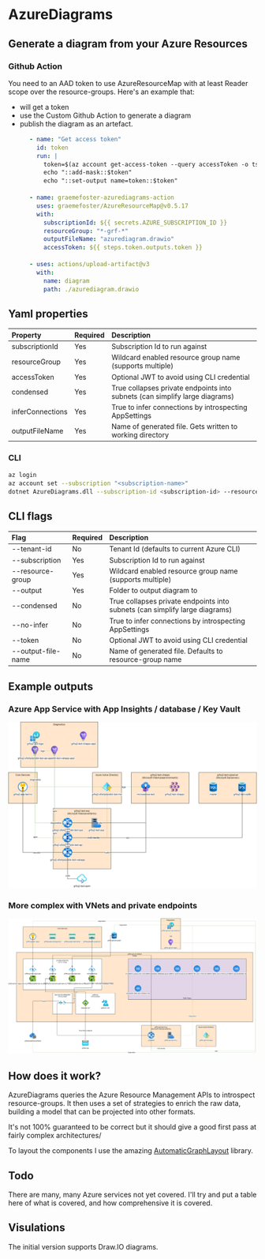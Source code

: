 # AzureDiagrams

## Generate a diagram from your Azure Resources

### Github Action

You need to an AAD token to use AzureResourceMap with at least Reader scope over the resource-groups. 
Here's an example that:
- will get a token
- use the Custom Github Action to generate a diagram
- publish the diagram as an artefact.


```yaml
      - name: "Get access token"
        id: token
        run: |
          token=$(az account get-access-token --query accessToken -o tsv --query "accessToken")
          echo "::add-mask::$token" 
          echo "::set-output name=token::$token"

      - name: graemefoster-azurediagrams-action
        uses: graemefoster/AzureResourceMap@v0.5.17
        with:
          subscriptionId: ${{ secrets.AZURE_SUBSCRIPTION_ID }}
          resourceGroup: "*-grf-*"
          outputFileName: "azurediagram.drawio"
          accessToken: ${{ steps.token.outputs.token }}

      - uses: actions/upload-artifact@v3
        with:
          name: diagram
          path: ./azurediagram.drawio
```
## Yaml properties

| Property          | Required  | Description                                                                  |
|:------------------|:----------|:-----------------------------------------------------------------------------|
| subscriptionId    | Yes       | Subscription Id to run against                                               |
| resourceGroup     | Yes       | Wildcard enabled resource group name (supports multiple)                     |
| accessToken       | Yes       | Optional JWT to avoid using CLI credential                                   |
| condensed         | Yes       | True collapses private endpoints into subnets (can simplify large diagrams)  |
| inferConnections  | Yes       | True to infer connections by introspecting AppSettings                       |
| outputFileName    | Yes       | Name of generated file. Gets written to working directory                    |

### CLI

```bash
az login 
az account set --subscription "<subscription-name>"
dotnet AzureDiagrams.dll --subscription-id <subscription-id> --resource-group <resource-group> --resource-group <resource-group> --output c:/temp/
```

## CLI flags

| Flag                | Required  | Description                                                                  |
|:--------------------|:----------|:-----------------------------------------------------------------------------|
| --tenant-id         | No        | Tenant Id (defaults to current Azure CLI)                                    |
| --subscription      | Yes       | Subscription Id to run against                                               |
| --resource-group    | Yes       | Wildcard enabled resource group name (supports multiple)                     |
| --output            | Yes       | Folder to output diagram to                                                  |
| --condensed         | No        | True collapses private endpoints into subnets (can simplify large diagrams)  |
| --no-infer          | No        | True to infer connections by introspecting AppSettings                       |
| --token             | No        | Optional JWT to avoid using CLI credential                                   |
| --output-file-name  | No        | Name of generated file. Defaults to resource-group name                      |


## Example outputs
### Azure App Service with App Insights / database / Key Vault
![AzureSimple](./assets/grfsq2-platform-test-rg.drawio.png)

### More complex with VNets and private endpoints
![AzureSimple](./assets/more-complex.drawio.png)

## How does it work?
AzureDiagrams queries the Azure Resource Management APIs to introspect resource-groups. It then uses a set of strategies to enrich the raw data, building a model that can be projected into other formats.

It's not 100% guaranteed to be correct but it should give a good first pass at fairly complex architectures/

To layout the components I use the amazing [AutomaticGraphLayout](https://github.com/microsoft/automatic-graph-layout) library.

## Todo
There are many, many Azure services not yet covered. I'll try and put a table here of what is covered, and how comprehensive it is covered.

## Visulations
The initial version supports Draw.IO diagrams. 


